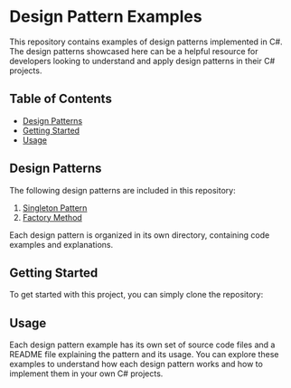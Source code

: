# Design Pattern Examples

This repository contains examples of design patterns implemented in C#.
The design patterns showcased here can be a helpful resource for developers looking to understand and apply design patterns in their C# projects.

## Table of Contents

- [Design Patterns](#design-patterns)
- [Getting Started](#getting-started)
- [Usage](#usage)

## Design Patterns

The following design patterns are included in this repository:

1. [Singleton Pattern](https://github.com/MostafaLabib6/Design-Pattern/tree/master/Design%20Pattern/Singleton)
2. [Factory Method](https://github.com/MostafaLabib6/Design-Pattern/tree/master/Design%20Pattern/Factory-Method)

Each design pattern is organized in its own directory, containing code examples and explanations.

## Getting Started

To get started with this project, you can simply clone the repository:


## Usage

Each design pattern example has its own set of source code files and a README file explaining the pattern and its usage.
You can explore these examples to understand how each design pattern works and how to implement them in your own C# projects.
